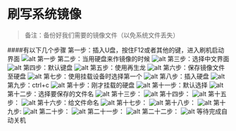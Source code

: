 # 刷写系统镜像
 
> 备注：备份好我们需要的镜像文件（以免系统文件丢失）

####有以下几个步骤
第一步：插入U盘，按住F12或者其他的键，进入刷机启动界面
![alt 第一步](images/lQLPJwDCetAopwbNBD3NCGmwBeApK3fykssEPgo_EcB8AQ_2153_1085.png)
第二步：当用硬盘来作镜像的时候
![alt](images/lQLPJwospArGKAbNBG7NCEqwTvJWVkqz2FsEPgo_GgCFAQ_2122_1134.png)
第三步：选择中文界面
![alt](images/lQLPJwdL8ziBiAbNBG_NCAewb7ZWChcktagEPgo_GcCyAQ_2055_1135.png)
第四步：默认键盘
![alt](iamges/5.png)
第五步：使用再生龙
![alt](images/8.png)
第六步：保存镜像文件至硬盘
![alt](images/6.png)
第七步：使用挂载设备时选择第一个
![alt](images/10.png)
第八步：插入硬盘
![alt](images/0.png)
第九步：ctrl+c
![alt](images/l9.png)
第十步：刚才挂载的硬盘
![alt](images/E.png)
第十一步：默认选择
![alt](images/E09png.png)
第十二步：选择要保存的文件名
![alt](images/63.png)
第十三步：
![alt](images/D2.png)
第十四步：
![alt](images/76AE.png)
第十五步：
![alt](images/94D879.png)
第十六步：给文件命名
![alt](images/DC2EF.png)
第十七步：
![alt](images/720q90g.jpg)
第十八步：
![alt](images/hh.jpg)
第十九步:
![alt](images/f.jpg)
第二十步：
![alt](images/g.jpg)
第二十一步：
![alt](images/k.jpg)
第二十二步：
![alt](images/l.jpg)
等待完成自动关机